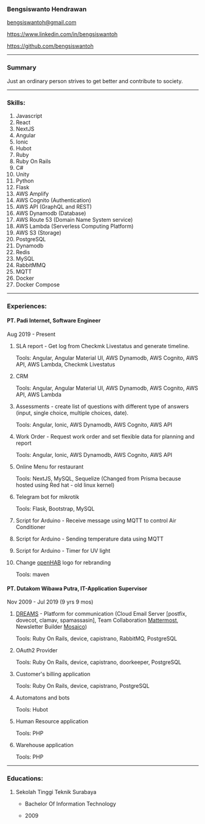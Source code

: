 ### Bengsiswanto Hendrawan

bengsiswantoh@gmail.com

https://www.linkedin.com/in/bengsiswantoh

https://github.com/bengsiswantoh

---

### Summary

Just an ordinary person strives to get better and contribute to society.

---

### Skills:

1. Javascript
2. React
3. NextJS
4. Angular
5. Ionic
6. Hubot
7. Ruby
8. Ruby On Rails
9. C#
10. Unity
11. Python
12. Flask
13. AWS Amplify
14. AWS Cognito (Authentication)
15. AWS API (GraphQL and REST)
16. AWS Dynamodb (Database)
17. AWS Route 53 (Domain Name System service)
18. AWS Lambda (Serverless Computing Platform)
19. AWS S3 (Storage)
20. PostgreSQL
21. Dynamodb
22. Redis
23. MySQL
24. RabbitMMQ
25. MQTT
26. Docker
27. Docker Compose

---

### Experiences:

#### **PT. Padi Internet**, Software Engineer

Aug 2019 - Present

1. SLA report - Get log from Checkmk Livestatus and generate timeline.

   Tools: Angular, Angular Material UI, AWS Dynamodb, AWS Cognito, AWS API, AWS Lambda, Checkmk Livestatus

2. CRM

   Tools: Angular, Angular Material UI, AWS Dynamodb, AWS Cognito, AWS API, AWS Lambda

3. Assessments - create list of questions with different type of answers (input, single choice, multiple choices, date).

   Tools: Angular, Ionic, AWS Dynamodb, AWS Cognito, AWS API

4. Work Order - Request work order and set flexible data for planning and report

   Tools: Angular, Ionic, AWS Dynamodb, AWS Cognito, AWS API

5. Online Menu for restaurant

   Tools: NextJS, MySQL, Sequelize (Changed from Prisma because hosted using Red hat - old linux kernel)

6. Telegram bot for mikrotik

   Tools: Flask, Bootstrap, MySQL

7. Script for Arduino - Receive message using MQTT to control Air Conditioner
8. Script for Arduino - Sending temperature data using MQTT
9. Script for Arduino - Timer for UV light

10. Change [openHAB][openhab] logo for rebranding

    Tools: maven

#### **PT. Dutakom Wibawa Putra**, IT-Application Supervisor

Nov 2009 - Jul 2019 (9 yrs 9 mos)

1. [DREAMS][dreams] - Platform for communication (Cloud Email Server [postfix, dovecot, clamav, spamassasin], Team Collaboration [Mattermost][mattermost], Newsletter Builder [Mosaico][mosaico])

   Tools: Ruby On Rails, device, capistrano, RabbitMQ, PostgreSQL

2. OAuth2 Provider

   Tools: Ruby On Rails, device, capistrano, doorkeeper, PostgreSQL

3. Customer's billing application

   Tools: Ruby On Rails, device, capistrano, PostgreSQL

4. Automatons and bots

   Tools: Hubot

5. Human Resource application

   Tools: PHP

6. Warehouse application

   Tools: PHP

---

### Educations:

1. Sekolah Tinggi Teknik Surabaya

   - Bachelor Of Information Technology

   - 2009

<!-- --- -->

<!-- ### Contacts:

[<img align="left" alt="bengsiswantoh | Mail" width="20px" src="https://cdn.jsdelivr.net/npm/simple-icons@v3/icons/gmail.svg" />][email]
[<img align="left" alt="bengsiswanto | Github" width="20px" src="https://cdn.jsdelivr.net/npm/simple-icons@v3/icons/github.svg" />][github]
[<img align="left" alt="bengsiswantoh | LinkedIn" width="20px" src="https://cdn.jsdelivr.net/npm/simple-icons@v3/icons/linkedin.svg" />][linkedin]
[<img align="left" alt="bengsiswantoh | YouTube" width="20px" src="https://cdn.jsdelivr.net/npm/simple-icons@v3/icons/youtube.svg" />][youtube]
[<img align="left" alt="bengsiswantoh | Instagram" width="20px" src="https://cdn.jsdelivr.net/npm/simple-icons@v3/icons/instagram.svg" />][instagram]

<br />

--- -->

<!--### Github Stats:

\*NOTE: Top languages does not indicate my skill level or something like that, it's a github metric of which languages i have the most code on github.

[![Top Langs](https://github-readme-stats.mightiesthero.vercel.app/api/top-langs/?username=bengsiswantoh)](https://github.com/bengsiswantoh/github-readme-stats) -->

[email]: mailto:bengsiswantoh@gmail.com
[github]: https://github.com/bengsiswantoh
[linkedin]: https://www.linkedin.com/in/bengsiswantoh
[youtube]: https://www.youtube.com/channel/UCqxXmZPBZfuHVMzPHprDkPg
[instagram]: https://instagram.com/bengsiswantoh
[dreams]: https://dreamsmail.id
[mattermost]: https://mattermost.com
[mosaico]: https://mosaico.io
[openhab]: https://www.openhab.org
